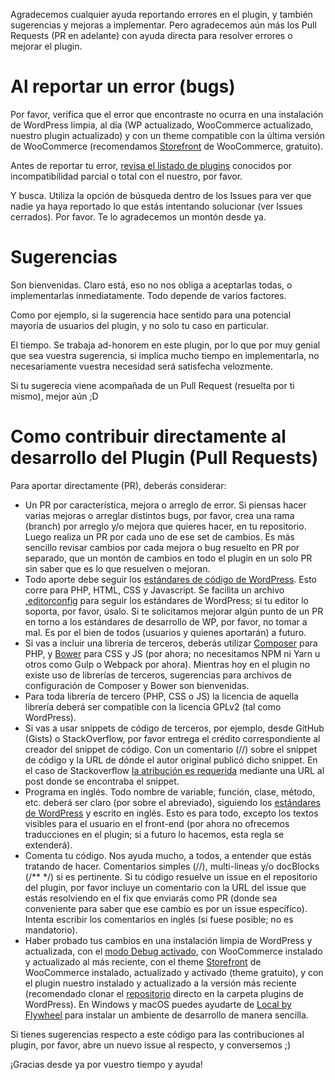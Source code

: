 Agradecemos cualquier ayuda reportando errores en el plugin, y también sugerencias y mejoras a implementar. Pero agradecemos aún más los Pull Requests (PR en adelante) con ayuda directa para resolver errores o mejorar el plugin.


# Al reportar un error (bugs)

Por favor, verifica que el error que encontraste no ocurra en una instalación de WordPress limpia, al día (WP actualizado, WooCommerce actualizado, nuestro plugin actualizado) y con un theme compatible con la última versión de WooCommerce (recomendamos [Storefront](https://woocommerce.com/storefront/) de WooCommerce, gratuito).

Antes de reportar tu error, [revisa el listado de plugins](https://github.com/whooohq/whq-woocommerce-chilexpress-shipping/issues/18) conocidos por incompatibilidad parcial o total con el nuestro, por favor.

Y busca. Utiliza la opción de búsqueda dentro de los Issues para ver que nadie ya haya reportado lo que estás intentando solucionar (ver Issues cerrados). Por favor. Te lo agradecemos un montón desde ya.


# Sugerencias

Son bienvenidas. Claro está, eso no nos obliga a aceptarlas todas, o implementarlas inmediatamente. Todo depende de varios factores.

Como por ejemplo, si la sugerencia hace sentido para una potencial mayoría de usuarios del plugin, y no solo tu caso en particular.

El tiempo. Se trabaja ad-honorem en este plugin, por lo que por muy genial que sea vuestra sugerencia, si implica mucho tiempo en implementarla, no necesariamente vuestra necesidad será satisfecha velozmente.

Si tu sugerecia viene acompañada de un Pull Request (resuelta por ti mismo), mejor aún ;D


# Como contribuir directamente al desarrollo del Plugin (Pull Requests)

Para aportar directamente (PR), deberás considerar:

* Un PR por característica, mejora o arreglo de error. Si piensas hacer varias mejoras o arreglar distintos bugs, por favor, crea una rama (branch) por arreglo y/o mejora que quieres hacer, en tu repositorio. Luego realiza un PR por cada uno de ese set de cambios. Es más sencillo revisar cambios por cada mejora o bug resuelto en PR por separado, que un montón de cambios en todo el plugin en un solo PR sin saber que es lo que resuelven o mejoran.
* Todo aporte debe seguir los [estándares de código de WordPress](https://make.wordpress.org/core/handbook/best-practices/coding-standards/). Esto corre para PHP, HTML, CSS y Javascript. Se facilita un archivo [.editorconfig](http://editorconfig.org/) para seguir los estándares de WordPress; si tu editor lo soporta, por favor, úsalo. Si te solicitamos mejorar algún punto de un PR en torno a los estándares de desarrollo de WP, por favor, no tomar a mal. Es por el bien de todos (usuarios y quienes aportarán) a futuro.
* Si vas a incluir una librería de terceros, deberás utilizar [Composer](http://getcomposer.org/) para PHP, y [Bower](https://bower.io/) para CSS y JS (por ahora; no necesitamos NPM ni Yarn u otros como Gulp o Webpack por ahora). Mientras hoy en el plugin no existe uso de librerías de terceros, sugerencias para archivos de configuración de Composer y Bower son bienvenidas.
* Para toda librería de tercero (PHP, CSS o JS) la licencia de aquella librería deberá ser compatible con la licencia GPLv2 (tal como WordPress).
* Si vas a usar snippets de código de terceros, por ejemplo, desde GitHub (Gists) o StackOverflow, por favor entrega el crédito correspondiente al creador del snippet de código. Con un comentario (//) sobre el snippet de código y la URL de dónde el autor original publicó dicho snippet. En el caso de Stackoverflow [la atribución es requerida](https://meta.stackexchange.com/questions/272956/a-new-code-license-the-mit-this-time-with-attribution-required) mediante una URL al post donde se encontraba el snippet.
* Programa en inglés. Todo nombre de variable, función, clase, método, etc. deberá ser claro (por sobre el abreviado), siguiendo los [estándares de WordPress](https://make.wordpress.org/core/handbook/best-practices/coding-standards/php/#naming-conventions) y escrito en inglés. Esto es para todo, excepto los textos visibles para el usuario en el front-end (por ahora no ofrecemos traducciones en el plugin; si a futuro lo hacemos, esta regla se extenderá).
* Comenta tu código. Nos ayuda mucho, a todos, a entender que estás tratando de hacer. Comentarios simples (//), multi-lineas y/o docBlocks (/** */) si es pertinente. Si tu código resuelve un issue en el repositorio del plugin, por favor incluye un comentario con la URL del issue que estás resolviendo en el fix que enviarás como PR (donde sea conveniente para saber que ese cambio es por un issue específico). Intenta escribir los comentarios en inglés (si fuese posible; no es mandatorio).
* Haber probado tus cambios en una instalación limpia de WordPress y actualizada, con el [modo Debug activado](https://codex.wordpress.org/Debugging_in_WordPress), con WooCommerce instalado y actualizado al más reciente, con el theme [Storefront](https://woocommerce.com/storefront/) de WooCommerce instalado, actualizado y activado (theme gratuito), y con el plugin nuestro instalado y actualizado a la versión más reciente (recomendado clonar el [repositorio](https://github.com/whooohq/whq-woocommerce-chilexpress-shipping) directo en la carpeta plugins de WordPress). En Windows y macOS puedes ayudarte de [Local by Flywheel](https://local.getflywheel.com/) para instalar un ambiente de desarrollo de manera sencilla.

Si tienes sugerencias respecto a este código para las contribuciones al plugin, por favor, abre un nuevo issue al respecto, y conversemos ;)

¡Gracias desde ya por vuestro tiempo y ayuda!
